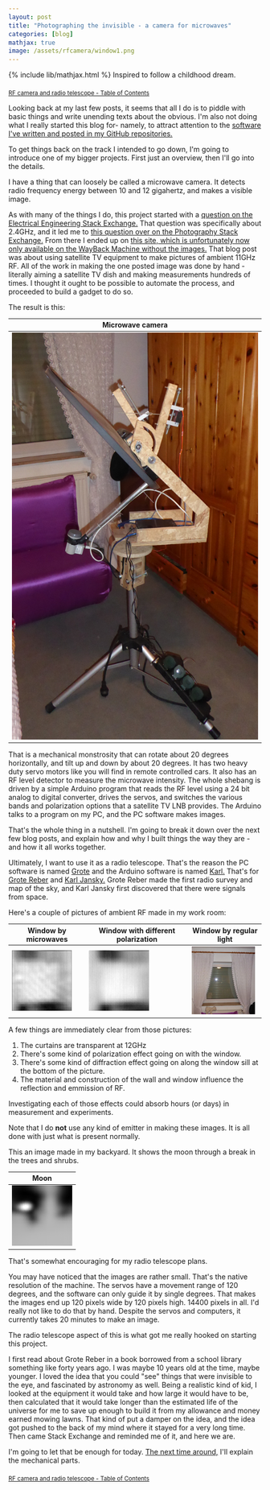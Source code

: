 ```yaml
---
layout: post
title: "Photographing the invisible - a camera for microwaves"
categories: [blog]
mathjax: true
image: /assets/rfcamera/window1.png
---
```

{% include lib/mathjax.html %}
Inspired to follow a childhood dream.

<sub>[RF camera and radio telescope - Table of Contents](3-rfcamera-toc)</sub>

Looking back at my last few posts, it seems that all I do is to piddle with basic things and write unending texts about the obvious.  I'm also not doing what I really started this blog for- namely, to attract attention to the [software I've written and posted in my GitHub repositories.](https://github.com/JosephEoff)

To get things back on the track I intended to go down, I'm going to introduce one of my bigger projects.  First just an overview, then I'll go into the details.

I have a thing that can loosely be called a microwave camera.  It detects radio frequency energy between 10 and 12 gigahertz, and makes a visible image.

As with many of the things I do, this project started with a [question on the Electrical Engineering Stack Exchange.](https://electronics.stackexchange.com/questions/193898/can-i-build-a-camera-that-is-sensitive-at-2-4ghz/)  That question was specifically about 2.4GHz, and it led me to [this question over on the Photography Stack Exchange.](https://photo.stackexchange.com/questions/69587/are-there-cameras-that-can-photograph-wi-fi-wlan-or-mobile-phone-radiation)  From there I ended up on [this site, which is unfortunately now only available on the WayBack Machine without the images.](https://web.archive.org/web/20151002205822/http://www.kevinwoods.co.uk/photography/20100210radio.htm)  That blog post was about using satellite TV equipment to make pictures of ambient 11GHz RF.  All of the work in making the one posted image was done by hand - literally aiming a satellite TV dish and making measurements hundreds of times.  I thought it ought to be possible to automate the process, and proceeded to build a gadget to do so.

The result is this:

|Microwave camera|
|--------------|
|![Microwave camera](/assets/rfcamera/rig.jpg)|

That is a mechanical monstrosity that can rotate about 20 degrees horizontally, and tilt up and down by about 20 degrees.  It has two heavy duty servo motors like you will find in remote controlled cars. It also has an RF level detector to measure the microwave intensity.  The whole shebang is driven by a simple Arduino program that reads the RF level using a 24 bit analog to digital converter, drives the servos, and switches the various bands and polarization options that a satellite TV LNB provides.  The Arduino talks to a program on my PC, and the PC software makes images.

That's the whole thing in a nutshell.  I'm going to break it down over the next few blog posts, and explain how and why I built things the way they are - and how it all works together.

Ultimately, I want to use it as a radio telescope.  That's the reason the PC software is named [Grote](https://github.com/JosephEoff/Grote) and the Arduino software is named [Karl.](https://github.com/JosephEoff/Karl)  That's for [Grote Reber](https://en.wikipedia.org/wiki/Grote_Reber) and [Karl Jansky.](https://en.wikipedia.org/wiki/Karl_Guthe_Jansky)  Grote Reber made the first radio survey and map of the sky, and Karl Jansky first discovered that there were signals from space.

Here's a couple of pictures of ambient RF made in my work room:

|Window by microwaves|Window with different polarization|Window by regular light|
|--------------|--------------|---------|
|![Window by microwaves](/assets/rfcamera/window1.png)|![Window by microwaves - polarization change](/assets/rfcamera/window2_changedpolarization.png)|![Window by regular light](/assets/rfcamera/window.jpg)

A few things are immediately clear from those pictures:

1.  The curtains are transparent at 12GHz
2.  There's some kind of polarization effect going on with the window.
3.  There's some kind of diffraction effect going on along the window sill at the bottom of the picture.
4.  The material and construction of the wall and window influence the reflection and emmission of RF.

Investigating each of those effects could absorb hours (or days) in measurement and experiments.

Note that I do **not** use any kind of emitter in making these images.  It is all done with just what is present normally.

This an image made in my backyard.  It shows the moon through a break in the trees and shrubs.

|Moon|
|----|
|![Window by microwaves](/assets/rfcamera/moon1.png)|

That's somewhat encouraging for my radio telescope plans.

You may have noticed that the images are rather small.  That's the native resolution of the machine.  The servos have a movement range of 120 degrees, and the software can only guide it by single degrees.  That makes the images end up 120 pixels wide by 120 pixels high.  14400 pixels in all.  I'd really not like to do that by hand.  Despite the servos and computers, it currently takes 20 minutes to make an image.

The radio telescope aspect of this is what got me really hooked on starting this project.  

I first read about Grote Reber in a book borrowed from a school library something like forty years ago.  I was maybe 10 years old at the time, maybe younger.  I loved the idea that you could "see" things that were invisible to the eye, and fascinated by astronomy as well.  Being a realistic kind of kid, I looked at the equipment it would take and how large it would have to be, then calculated that it would take longer than the estimated life of the universe for me to save up enough to build it from my allowance and money earned mowing lawns.  That kind of put a damper on the idea, and the idea got pushed to the back of my mind where it stayed for a very long time.  Then came Stack Exchange and reminded me of it, and here we are.

I'm going to let that be enough for today.  [The next time around,](2-rfcamera2) I'll explain the mechanical parts.

<sub>[RF camera and radio telescope - Table of Contents](3-rfcamera-toc)</sub>
